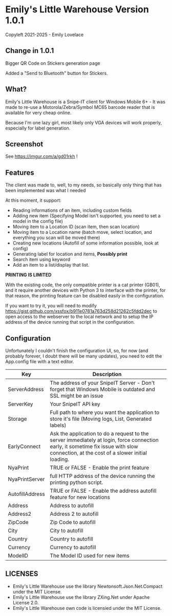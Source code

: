 # Emily's Little Warehouse Version 1.0.1

Copyleft 2021-2025 - Emily Lovelace

## Change in 1.0.1

Bigger QR Code on Stickers generation page

Added a "Send to Bluetooth" button for Stickers.

## What?

Emily's Little Warehouse is a Snipe-IT client for Windows Mobile 6+ - It was made to re-use a Motorola/Zebra/Symbol MC65 barcode reader that is available for very cheap online.

Because I'm one lazy girl, most likely only VGA devices will work properly, especially for label generation.

## Screenshot

See https://imgur.com/a/gd01rkh !

## Features

The client was made to, well, to my needs, so basically only thing that has been implemented was what I needed

At this moment, it support:
* Reading informations of an item, including custom fields
* Adding new item (Specifying Model isn't supported, you need to set a model in the config file)
* Moving item to a Location ID (scan item, then scan location)
* Moving item to a Location name (batch move, select location, and everything you scan will be moved there)
* Creating new locations (Autofill of some information possible, look at config)
* Generating label for location and items, ****Possibly print****
* Search item using keyword
* Add an item to a list/display that list.

****PRINTING IS LIMITED****

With the existing code, the only compatible printer is a cat printer (GB01), and it require another devices with Python 3 to interface with the printer, for that reason, the printing feature can be disabled easily in the configuration.

If you want to try it, you will need to modify https://gist.github.com/xssfox/b911e0781a763d258d21262c5fdd2dec to open access to the webserver to the local network and to setup the IP address of the device running that script in the configuration.

## Configuration

Unfortunately I couldn't finish the configuration UI, so, for now (and probably forever, I doubt there will be many updates), you need to edit the App.config file with a text editor.

Key  | Description
-----|------------
ServerAddress | The address of your SnipeIT Server - Don't forget that Windows Mobile is outdated and SSL might be an issue
ServerKey | Your SnipeIT API key
Storage | Full path to where you want the application to store it's file (Moving logs, List, Generated labels)
EarlyConnect| Ask the application to do a request to the server immediately at login, force connection early, it sometime fix issue with slow connection, at the cost of a slower initial loading.
NyaPrint| TRUE or FALSE - Enable the print feature
NyaPrintServer| full HTTP address of the device running the printing python script.
AutofillAddress| TRUE or FALSE - Enable the address autofill feature for new locations
Address | Address to autofill
Address2 | Address 2 to autofill
ZipCode | Zip Code to autofill
City | City to autofill
Country | Country to autofill
Currency | Currency to autofill
ModelID | The Model ID used for new items

## LICENSES

* Emily's Little Warehouse use the library Newtonsoft.Json.Net.Compact under the MIT License.
* Emily's Little Warehouse use the library ZXing.Net under Apache License 2.0.
* Emily's Little Warehouse own code is licensied under the MIT License.
